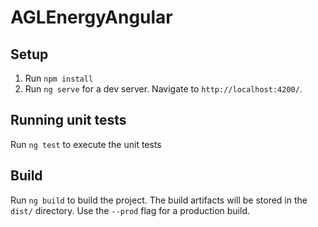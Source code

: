 # AGLEnergyAngular


## Setup
1. Run `npm install` 
2. Run `ng serve` for a dev server. Navigate to `http://localhost:4200/`.

 
## Running unit tests

Run `ng test` to execute the unit tests 

## Build

Run `ng build` to build the project. The build artifacts will be stored in the `dist/` directory. Use the `--prod` flag for a production build.


